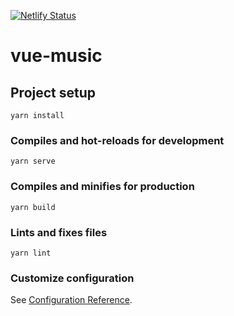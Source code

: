 [![Netlify Status](https://api.netlify.com/api/v1/badges/ee3895cf-c6e4-46df-9ff9-42a3fc0013cf/deploy-status)](https://app.netlify.com/sites/vuejs-music/deploys)

# vue-music

## Project setup
```
yarn install
```

### Compiles and hot-reloads for development
```
yarn serve
```

### Compiles and minifies for production
```
yarn build
```

### Lints and fixes files
```
yarn lint
```

### Customize configuration
See [Configuration Reference](https://cli.vuejs.org/config/).
